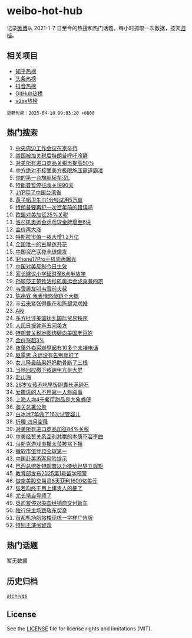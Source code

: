 # weibo-hot-hub

记录[微博](https://www.weibo.com)从 2021-1-7 日至今的热搜和热门话题。每小时抓取一次数据，按天[归档](archives)。

## 相关项目

- [知乎热榜](https://github.com/lonnyzhang423/zhihu-hot-hub)
- [头条热榜](https://github.com/lonnyzhang423/toutiao-hot-hub)
- [抖音热榜](https://github.com/lonnyzhang423/douyin-hot-hub)
- [GitHub热榜](https://github.com/lonnyzhang423/github-hot-hub)
- [v2ex热榜](https://github.com/lonnyzhang423/v2ex-hot-hub)


`更新时间：2025-04-10 09:03:20 +0800`

## 热门搜索

1. [中央周边工作会议在京举行](https://m.weibo.cn/search?containerid=100103type%3D1%26t%3D10%26q%3D%23%E4%B8%AD%E5%A4%AE%E5%91%A8%E8%BE%B9%E5%B7%A5%E4%BD%9C%E4%BC%9A%E8%AE%AE%E5%9C%A8%E4%BA%AC%E4%B8%BE%E8%A1%8C%23&stream_entry_id=51&isnewpage=1&extparam=seat%3D1%26c_type%3D51%26q%3D%2523%25E4%25B8%25AD%25E5%25A4%25AE%25E5%2591%25A8%25E8%25BE%25B9%25E5%25B7%25A5%25E4%25BD%259C%25E4%25BC%259A%25E8%25AE%25AE%25E5%259C%25A8%25E4%25BA%25AC%25E4%25B8%25BE%25E8%25A1%258C%2523%26dgr%3D0%26stream_entry_id%3D51%26cate%3D10103%26filter_type%3Drealtimehot%26pos%3D0%26display_time%3D1744246998%26pre_seqid%3D1744246998496054512936)
1. [美国被加关税后特朗普呼吁冷静](https://m.weibo.cn/search?containerid=100103type%3D1%26t%3D10%26q%3D%23%E7%BE%8E%E5%9B%BD%E8%A2%AB%E5%8A%A0%E5%85%B3%E7%A8%8E%E5%90%8E%E7%89%B9%E6%9C%97%E6%99%AE%E5%91%BC%E5%90%81%E5%86%B7%E9%9D%99%23&stream_entry_id=31&isnewpage=1&extparam=seat%3D1%26band_rank%3D1%26lcate%3D5001%26filter_type%3Drealtimehot%26flag%3D4%26c_type%3D31%26stream_entry_id%3D31%26dgr%3D0%26realpos%3D1%26cate%3D5001%26q%3D%2523%25E7%25BE%258E%25E5%259B%25BD%25E8%25A2%25AB%25E5%258A%25A0%25E5%2585%25B3%25E7%25A8%258E%25E5%2590%258E%25E7%2589%25B9%25E6%259C%2597%25E6%2599%25AE%25E5%2591%25BC%25E5%2590%2581%25E5%2586%25B7%25E9%259D%2599%2523%26pos%3D0%26display_time%3D1744246998%26pre_seqid%3D1744246998496054512936)
1. [对美所有进口商品关税再提高50%](https://m.weibo.cn/search?containerid=100103type%3D1%26t%3D10%26q%3D%23%E5%AF%B9%E7%BE%8E%E6%89%80%E6%9C%89%E8%BF%9B%E5%8F%A3%E5%95%86%E5%93%81%E5%85%B3%E7%A8%8E%E5%86%8D%E6%8F%90%E9%AB%9850%25%23&stream_entry_id=31&isnewpage=1&extparam=seat%3D1%26band_rank%3D2%26lcate%3D5001%26filter_type%3Drealtimehot%26flag%3D16%26c_type%3D31%26stream_entry_id%3D31%26dgr%3D0%26realpos%3D2%26cate%3D5001%26q%3D%2523%25E5%25AF%25B9%25E7%25BE%258E%25E6%2589%2580%25E6%259C%2589%25E8%25BF%259B%25E5%258F%25A3%25E5%2595%2586%25E5%2593%2581%25E5%2585%25B3%25E7%25A8%258E%25E5%2586%258D%25E6%258F%2590%25E9%25AB%259850%2525%2523%26pos%3D1%26display_time%3D1744246998%26pre_seqid%3D1744246998496054512936)
1. [中方绝对不接受美方极限施压霸道霸凌](https://m.weibo.cn/search?containerid=100103type%3D1%26t%3D10%26q%3D%23%E4%B8%AD%E6%96%B9%E7%BB%9D%E5%AF%B9%E4%B8%8D%E6%8E%A5%E5%8F%97%E7%BE%8E%E6%96%B9%E6%9E%81%E9%99%90%E6%96%BD%E5%8E%8B%E9%9C%B8%E9%81%93%E9%9C%B8%E5%87%8C%23&stream_entry_id=31&isnewpage=1&extparam=seat%3D1%26band_rank%3D3%26lcate%3D5001%26filter_type%3Drealtimehot%26flag%3D0%26c_type%3D31%26stream_entry_id%3D31%26dgr%3D0%26realpos%3D3%26cate%3D5001%26q%3D%2523%25E4%25B8%25AD%25E6%2596%25B9%25E7%25BB%259D%25E5%25AF%25B9%25E4%25B8%258D%25E6%258E%25A5%25E5%258F%2597%25E7%25BE%258E%25E6%2596%25B9%25E6%259E%2581%25E9%2599%2590%25E6%2596%25BD%25E5%258E%258B%25E9%259C%25B8%25E9%2581%2593%25E9%259C%25B8%25E5%2587%258C%2523%26pos%3D2%26display_time%3D1744246998%26pre_seqid%3D1744246998496054512936)
1. [你的第一台旗舰轿车汉L](https://m.weibo.cn/search?containerid=100103type%3D1%26t%3D10%26q%3D%23%E4%BD%A0%E7%9A%84%E7%AC%AC%E4%B8%80%E5%8F%B0%E6%97%97%E8%88%B0%E8%BD%BF%E8%BD%A6%E6%B1%89L%23&stream_entry_id=31&isnewpage=1&extparam=seat%3D1%26band_rank%3D4%26cate%3D5001%26filter_type%3Drealtimehot%26is_ad_pos%3D1%26c_type%3D31%26stream_entry_id%3D31%26lcate%3D5001%26dgr%3D0%26adid%3D282135%26q%3D%2523%25E4%25BD%25A0%25E7%259A%2584%25E7%25AC%25AC%25E4%25B8%2580%25E5%258F%25B0%25E6%2597%2597%25E8%2588%25B0%25E8%25BD%25BF%25E8%25BD%25A6%25E6%25B1%2589L%2523%26topic_ad%3D1%26pos%3D3%26display_time%3D1744246998%26pre_seqid%3D1744246998496054512936)
1. [特朗普暂停征收关税90天](https://m.weibo.cn/search?containerid=100103type%3D1%26t%3D10%26q%3D%23%E7%89%B9%E6%9C%97%E6%99%AE%E6%9A%82%E5%81%9C%E5%BE%81%E6%94%B6%E5%85%B3%E7%A8%8E90%E5%A4%A9%23&stream_entry_id=31&isnewpage=1&extparam=seat%3D1%26band_rank%3D4%26lcate%3D5001%26filter_type%3Drealtimehot%26flag%3D4%26c_type%3D31%26stream_entry_id%3D31%26dgr%3D0%26realpos%3D4%26cate%3D5001%26q%3D%2523%25E7%2589%25B9%25E6%259C%2597%25E6%2599%25AE%25E6%259A%2582%25E5%2581%259C%25E5%25BE%2581%25E6%2594%25B6%25E5%2585%25B3%25E7%25A8%258E90%25E5%25A4%25A9%2523%26pos%3D4%26display_time%3D1744246998%26pre_seqid%3D1744246998496054512936)
1. [JYP写了中国台湾省](https://m.weibo.cn/search?containerid=100103type%3D1%26t%3D10%26q%3D%23JYP%E5%86%99%E4%BA%86%E4%B8%AD%E5%9B%BD%E5%8F%B0%E6%B9%BE%E7%9C%81%23&stream_entry_id=31&isnewpage=1&extparam=seat%3D1%26band_rank%3D5%26lcate%3D5001%26filter_type%3Drealtimehot%26flag%3D1%26c_type%3D31%26stream_entry_id%3D31%26dgr%3D0%26realpos%3D5%26cate%3D5001%26q%3D%2523JYP%25E5%2586%2599%25E4%25BA%2586%25E4%25B8%25AD%25E5%259B%25BD%25E5%258F%25B0%25E6%25B9%25BE%25E7%259C%2581%2523%26pos%3D5%26display_time%3D1744246998%26pre_seqid%3D1744246998496054512936)
1. [黄子韬卫生巾1分钱试用5万单](https://m.weibo.cn/search?containerid=100103type%3D1%26t%3D10%26q%3D%23%E9%BB%84%E5%AD%90%E9%9F%AC%E5%8D%AB%E7%94%9F%E5%B7%BE1%E5%88%86%E9%92%B1%E8%AF%95%E7%94%A85%E4%B8%87%E5%8D%95%23&stream_entry_id=31&isnewpage=1&extparam=seat%3D1%26band_rank%3D6%26lcate%3D5001%26filter_type%3Drealtimehot%26flag%3D1%26c_type%3D31%26stream_entry_id%3D31%26dgr%3D0%26realpos%3D6%26cate%3D5001%26q%3D%2523%25E9%25BB%2584%25E5%25AD%2590%25E9%259F%25AC%25E5%258D%25AB%25E7%2594%259F%25E5%25B7%25BE1%25E5%2588%2586%25E9%2592%25B1%25E8%25AF%2595%25E7%2594%25A85%25E4%25B8%2587%25E5%258D%2595%2523%26pos%3D6%26display_time%3D1744246998%26pre_seqid%3D1744246998496054512936)
1. [特朗普要再犯一次百年前的错误吗](https://m.weibo.cn/search?containerid=100103type%3D1%26t%3D10%26q%3D%23%E7%89%B9%E6%9C%97%E6%99%AE%E8%A6%81%E5%86%8D%E7%8A%AF%E4%B8%80%E6%AC%A1%E7%99%BE%E5%B9%B4%E5%89%8D%E7%9A%84%E9%94%99%E8%AF%AF%E5%90%97%23&stream_entry_id=31&isnewpage=1&extparam=seat%3D1%26band_rank%3D7%26lcate%3D5001%26filter_type%3Drealtimehot%26flag%3D2%26c_type%3D31%26stream_entry_id%3D31%26dgr%3D0%26realpos%3D7%26cate%3D5001%26q%3D%2523%25E7%2589%25B9%25E6%259C%2597%25E6%2599%25AE%25E8%25A6%2581%25E5%2586%258D%25E7%258A%25AF%25E4%25B8%2580%25E6%25AC%25A1%25E7%2599%25BE%25E5%25B9%25B4%25E5%2589%258D%25E7%259A%2584%25E9%2594%2599%25E8%25AF%25AF%25E5%2590%2597%2523%26pos%3D7%26display_time%3D1744246998%26pre_seqid%3D1744246998496054512936)
1. [欧盟对美加征25%关税](https://m.weibo.cn/search?containerid=100103type%3D1%26t%3D10%26q%3D%23%E6%AC%A7%E7%9B%9F%E5%AF%B9%E7%BE%8E%E5%8A%A0%E5%BE%8125%25%E5%85%B3%E7%A8%8E%23&stream_entry_id=31&isnewpage=1&extparam=seat%3D1%26band_rank%3D8%26lcate%3D5001%26filter_type%3Drealtimehot%26flag%3D0%26c_type%3D31%26stream_entry_id%3D31%26dgr%3D0%26realpos%3D8%26cate%3D5001%26q%3D%2523%25E6%25AC%25A7%25E7%259B%259F%25E5%25AF%25B9%25E7%25BE%258E%25E5%258A%25A0%25E5%25BE%258125%2525%25E5%2585%25B3%25E7%25A8%258E%2523%26pos%3D8%26display_time%3D1744246998%26pre_seqid%3D1744246998496054512936)
1. [洛杉矶奥运会乒乓球金牌增至6块](https://m.weibo.cn/search?containerid=100103type%3D1%26t%3D10%26q%3D%23%E6%B4%9B%E6%9D%89%E7%9F%B6%E5%A5%A5%E8%BF%90%E4%BC%9A%E4%B9%92%E4%B9%93%E7%90%83%E9%87%91%E7%89%8C%E5%A2%9E%E8%87%B36%E5%9D%97%23&stream_entry_id=31&isnewpage=1&extparam=seat%3D1%26band_rank%3D9%26lcate%3D5001%26filter_type%3Drealtimehot%26flag%3D0%26c_type%3D31%26stream_entry_id%3D31%26dgr%3D0%26realpos%3D9%26cate%3D5001%26q%3D%2523%25E6%25B4%259B%25E6%259D%2589%25E7%259F%25B6%25E5%25A5%25A5%25E8%25BF%2590%25E4%25BC%259A%25E4%25B9%2592%25E4%25B9%2593%25E7%2590%2583%25E9%2587%2591%25E7%2589%258C%25E5%25A2%259E%25E8%2587%25B36%25E5%259D%2597%2523%26pos%3D9%26display_time%3D1744246998%26pre_seqid%3D1744246998496054512936)
1. [金价再大涨](https://m.weibo.cn/search?containerid=100103type%3D1%26t%3D10%26q%3D%23%E9%87%91%E4%BB%B7%E5%86%8D%E5%A4%A7%E6%B6%A8%23&stream_entry_id=31&isnewpage=1&extparam=seat%3D1%26band_rank%3D10%26lcate%3D5001%26filter_type%3Drealtimehot%26flag%3D2%26c_type%3D31%26stream_entry_id%3D31%26dgr%3D0%26realpos%3D10%26cate%3D5001%26q%3D%2523%25E9%2587%2591%25E4%25BB%25B7%25E5%2586%258D%25E5%25A4%25A7%25E6%25B6%25A8%2523%26pos%3D10%26display_time%3D1744246998%26pre_seqid%3D1744246998496054512936)
1. [特斯拉市值一夜大增1.2万亿](https://m.weibo.cn/search?containerid=100103type%3D1%26t%3D10%26q%3D%23%E7%89%B9%E6%96%AF%E6%8B%89%E5%B8%82%E5%80%BC%E4%B8%80%E5%A4%9C%E5%A4%A7%E5%A2%9E1.2%E4%B8%87%E4%BA%BF%23&stream_entry_id=31&isnewpage=1&extparam=seat%3D1%26band_rank%3D11%26lcate%3D5001%26filter_type%3Drealtimehot%26flag%3D1%26c_type%3D31%26stream_entry_id%3D31%26dgr%3D0%26realpos%3D11%26cate%3D5001%26q%3D%2523%25E7%2589%25B9%25E6%2596%25AF%25E6%258B%2589%25E5%25B8%2582%25E5%2580%25BC%25E4%25B8%2580%25E5%25A4%259C%25E5%25A4%25A7%25E5%25A2%259E1.2%25E4%25B8%2587%25E4%25BA%25BF%2523%26pos%3D11%26display_time%3D1744246998%26pre_seqid%3D1744246998496054512936)
1. [全国唯一的古旱莲开花](https://m.weibo.cn/search?containerid=100103type%3D1%26t%3D10%26q%3D%23%E5%85%A8%E5%9B%BD%E5%94%AF%E4%B8%80%E7%9A%84%E5%8F%A4%E6%97%B1%E8%8E%B2%E5%BC%80%E8%8A%B1%23&stream_entry_id=31&isnewpage=1&extparam=seat%3D1%26band_rank%3D12%26lcate%3D5001%26filter_type%3Drealtimehot%26flag%3D1%26c_type%3D31%26stream_entry_id%3D31%26dgr%3D0%26realpos%3D12%26cate%3D5001%26q%3D%2523%25E5%2585%25A8%25E5%259B%25BD%25E5%2594%25AF%25E4%25B8%2580%25E7%259A%2584%25E5%258F%25A4%25E6%2597%25B1%25E8%258E%25B2%25E5%25BC%2580%25E8%258A%25B1%2523%26pos%3D12%26display_time%3D1744246998%26pre_seqid%3D1744246998496054512936)
1. [中国资产深夜全线爆发](https://m.weibo.cn/search?containerid=100103type%3D1%26t%3D10%26q%3D%23%E4%B8%AD%E5%9B%BD%E8%B5%84%E4%BA%A7%E6%B7%B1%E5%A4%9C%E5%85%A8%E7%BA%BF%E7%88%86%E5%8F%91%23&stream_entry_id=31&isnewpage=1&extparam=seat%3D1%26band_rank%3D13%26lcate%3D5001%26filter_type%3Drealtimehot%26flag%3D0%26c_type%3D31%26stream_entry_id%3D31%26dgr%3D0%26realpos%3D13%26cate%3D5001%26q%3D%2523%25E4%25B8%25AD%25E5%259B%25BD%25E8%25B5%2584%25E4%25BA%25A7%25E6%25B7%25B1%25E5%25A4%259C%25E5%2585%25A8%25E7%25BA%25BF%25E7%2588%2586%25E5%258F%2591%2523%26pos%3D13%26display_time%3D1744246998%26pre_seqid%3D1744246998496054512936)
1. [iPhone17Pro手机壳再曝光](https://m.weibo.cn/search?containerid=100103type%3D1%26t%3D10%26q%3D%23iPhone17Pro%E6%89%8B%E6%9C%BA%E5%A3%B3%E5%86%8D%E6%9B%9D%E5%85%89%23&stream_entry_id=31&isnewpage=1&extparam=seat%3D1%26band_rank%3D14%26lcate%3D5001%26filter_type%3Drealtimehot%26flag%3D1%26c_type%3D31%26stream_entry_id%3D31%26dgr%3D0%26realpos%3D14%26cate%3D5001%26q%3D%2523iPhone17Pro%25E6%2589%258B%25E6%259C%25BA%25E5%25A3%25B3%25E5%2586%258D%25E6%259B%259D%25E5%2585%2589%2523%26pos%3D14%26display_time%3D1744246998%26pre_seqid%3D1744246998496054512936)
1. [中国对美反制今日生效](https://m.weibo.cn/search?containerid=100103type%3D1%26t%3D10%26q%3D%23%E4%B8%AD%E5%9B%BD%E5%AF%B9%E7%BE%8E%E5%8F%8D%E5%88%B6%E4%BB%8A%E6%97%A5%E7%94%9F%E6%95%88%23&stream_entry_id=31&isnewpage=1&extparam=seat%3D1%26band_rank%3D15%26lcate%3D5001%26filter_type%3Drealtimehot%26flag%3D0%26c_type%3D31%26stream_entry_id%3D31%26dgr%3D0%26realpos%3D15%26cate%3D5001%26q%3D%2523%25E4%25B8%25AD%25E5%259B%25BD%25E5%25AF%25B9%25E7%25BE%258E%25E5%258F%258D%25E5%2588%25B6%25E4%25BB%258A%25E6%2597%25A5%25E7%2594%259F%25E6%2595%2588%2523%26pos%3D15%26display_time%3D1744246998%26pre_seqid%3D1744246998496054512936)
1. [家长建议小学延时至6点半放学](https://m.weibo.cn/search?containerid=100103type%3D1%26t%3D10%26q%3D%23%E5%AE%B6%E9%95%BF%E5%BB%BA%E8%AE%AE%E5%B0%8F%E5%AD%A6%E5%BB%B6%E6%97%B6%E8%87%B36%E7%82%B9%E5%8D%8A%E6%94%BE%E5%AD%A6%23&stream_entry_id=31&isnewpage=1&extparam=seat%3D1%26band_rank%3D16%26lcate%3D5001%26filter_type%3Drealtimehot%26flag%3D0%26c_type%3D31%26stream_entry_id%3D31%26dgr%3D0%26realpos%3D16%26cate%3D5001%26q%3D%2523%25E5%25AE%25B6%25E9%2595%25BF%25E5%25BB%25BA%25E8%25AE%25AE%25E5%25B0%258F%25E5%25AD%25A6%25E5%25BB%25B6%25E6%2597%25B6%25E8%2587%25B36%25E7%2582%25B9%25E5%258D%258A%25E6%2594%25BE%25E5%25AD%25A6%2523%26pos%3D16%26display_time%3D1744246998%26pre_seqid%3D1744246998496054512936)
1. [孙颖莎王楚钦洛杉矶奥运会或身兼四项](https://m.weibo.cn/search?containerid=100103type%3D1%26t%3D10%26q%3D%23%E5%AD%99%E9%A2%96%E8%8E%8E%E7%8E%8B%E6%A5%9A%E9%92%A6%E6%B4%9B%E6%9D%89%E7%9F%B6%E5%A5%A5%E8%BF%90%E4%BC%9A%E6%88%96%E8%BA%AB%E5%85%BC%E5%9B%9B%E9%A1%B9%23&stream_entry_id=31&isnewpage=1&extparam=seat%3D1%26band_rank%3D17%26lcate%3D5001%26filter_type%3Drealtimehot%26flag%3D1%26c_type%3D31%26stream_entry_id%3D31%26dgr%3D0%26realpos%3D17%26cate%3D5001%26q%3D%2523%25E5%25AD%2599%25E9%25A2%2596%25E8%258E%258E%25E7%258E%258B%25E6%25A5%259A%25E9%2592%25A6%25E6%25B4%259B%25E6%259D%2589%25E7%259F%25B6%25E5%25A5%25A5%25E8%25BF%2590%25E4%25BC%259A%25E6%2588%2596%25E8%25BA%25AB%25E5%2585%25BC%25E5%259B%259B%25E9%25A1%25B9%2523%26pos%3D17%26display_time%3D1744246998%26pre_seqid%3D1744246998496054512936)
1. [韦雪男友叫韦雪前夫叔](https://m.weibo.cn/search?containerid=100103type%3D1%26t%3D10%26q%3D%23%E9%9F%A6%E9%9B%AA%E7%94%B7%E5%8F%8B%E5%8F%AB%E9%9F%A6%E9%9B%AA%E5%89%8D%E5%A4%AB%E5%8F%94%23&stream_entry_id=31&isnewpage=1&extparam=seat%3D1%26band_rank%3D18%26lcate%3D5001%26filter_type%3Drealtimehot%26flag%3D1%26c_type%3D31%26stream_entry_id%3D31%26dgr%3D0%26realpos%3D18%26cate%3D5001%26q%3D%2523%25E9%259F%25A6%25E9%259B%25AA%25E7%2594%25B7%25E5%258F%258B%25E5%258F%25AB%25E9%259F%25A6%25E9%259B%25AA%25E5%2589%258D%25E5%25A4%25AB%25E5%258F%2594%2523%26pos%3D18%26display_time%3D1744246998%26pre_seqid%3D1744246998496054512936)
1. [陈德容 我表情悠哉跳个大概](https://m.weibo.cn/search?containerid=100103type%3D1%26t%3D10%26q%3D%E9%99%88%E5%BE%B7%E5%AE%B9+%E6%88%91%E8%A1%A8%E6%83%85%E6%82%A0%E5%93%89%E8%B7%B3%E4%B8%AA%E5%A4%A7%E6%A6%82&stream_entry_id=31&isnewpage=1&extparam=seat%3D1%26band_rank%3D19%26lcate%3D5001%26filter_type%3Drealtimehot%26flag%3D0%26c_type%3D31%26stream_entry_id%3D31%26dgr%3D0%26realpos%3D19%26cate%3D5001%26q%3D%25E9%2599%2588%25E5%25BE%25B7%25E5%25AE%25B9%2520%25E6%2588%2591%25E8%25A1%25A8%25E6%2583%2585%25E6%2582%25A0%25E5%2593%2589%25E8%25B7%25B3%25E4%25B8%25AA%25E5%25A4%25A7%25E6%25A6%2582%26pos%3D19%26display_time%3D1744246998%26pre_seqid%3D1744246998496054512936)
1. [辛云来紧张得像在和陈都灵求婚](https://m.weibo.cn/search?containerid=100103type%3D1%26t%3D10%26q%3D%23%E8%BE%9B%E4%BA%91%E6%9D%A5%E7%B4%A7%E5%BC%A0%E5%BE%97%E5%83%8F%E5%9C%A8%E5%92%8C%E9%99%88%E9%83%BD%E7%81%B5%E6%B1%82%E5%A9%9A%23&stream_entry_id=31&isnewpage=1&extparam=seat%3D1%26band_rank%3D20%26lcate%3D5001%26filter_type%3Drealtimehot%26flag%3D1%26c_type%3D31%26stream_entry_id%3D31%26dgr%3D0%26realpos%3D20%26cate%3D5001%26q%3D%2523%25E8%25BE%259B%25E4%25BA%2591%25E6%259D%25A5%25E7%25B4%25A7%25E5%25BC%25A0%25E5%25BE%2597%25E5%2583%258F%25E5%259C%25A8%25E5%2592%258C%25E9%2599%2588%25E9%2583%25BD%25E7%2581%25B5%25E6%25B1%2582%25E5%25A9%259A%2523%26pos%3D20%26display_time%3D1744246998%26pre_seqid%3D1744246998496054512936)
1. [A股](https://m.weibo.cn/search?containerid=100103type%3D1%26t%3D10%26q%3DA%E8%82%A1&stream_entry_id=31&isnewpage=1&extparam=seat%3D1%26band_rank%3D21%26lcate%3D5001%26filter_type%3Drealtimehot%26flag%3D1%26c_type%3D31%26stream_entry_id%3D31%26dgr%3D0%26realpos%3D21%26cate%3D5001%26q%3DA%25E8%2582%25A1%26pos%3D21%26display_time%3D1744246998%26pre_seqid%3D1744246998496054512936)
1. [多方批评美国扰乱国际贸易秩序](https://m.weibo.cn/search?containerid=100103type%3D1%26t%3D10%26q%3D%23%E5%A4%9A%E6%96%B9%E6%89%B9%E8%AF%84%E7%BE%8E%E5%9B%BD%E6%89%B0%E4%B9%B1%E5%9B%BD%E9%99%85%E8%B4%B8%E6%98%93%E7%A7%A9%E5%BA%8F%23&stream_entry_id=31&isnewpage=1&extparam=seat%3D1%26band_rank%3D22%26lcate%3D5001%26filter_type%3Drealtimehot%26flag%3D1%26c_type%3D31%26stream_entry_id%3D31%26dgr%3D0%26realpos%3D22%26cate%3D5001%26q%3D%2523%25E5%25A4%259A%25E6%2596%25B9%25E6%2589%25B9%25E8%25AF%2584%25E7%25BE%258E%25E5%259B%25BD%25E6%2589%25B0%25E4%25B9%25B1%25E5%259B%25BD%25E9%2599%2585%25E8%25B4%25B8%25E6%2598%2593%25E7%25A7%25A9%25E5%25BA%258F%2523%26pos%3D22%26display_time%3D1744246998%26pre_seqid%3D1744246998496054512936)
1. [人民日报钟声五问美方](https://m.weibo.cn/search?containerid=100103type%3D1%26t%3D10%26q%3D%23%E4%BA%BA%E6%B0%91%E6%97%A5%E6%8A%A5%E9%92%9F%E5%A3%B0%E4%BA%94%E9%97%AE%E7%BE%8E%E6%96%B9%23&stream_entry_id=31&isnewpage=1&extparam=seat%3D1%26band_rank%3D23%26lcate%3D5001%26filter_type%3Drealtimehot%26flag%3D1%26c_type%3D31%26stream_entry_id%3D31%26dgr%3D0%26realpos%3D23%26cate%3D5001%26q%3D%2523%25E4%25BA%25BA%25E6%25B0%2591%25E6%2597%25A5%25E6%258A%25A5%25E9%2592%259F%25E5%25A3%25B0%25E4%25BA%2594%25E9%2597%25AE%25E7%25BE%258E%25E6%2596%25B9%2523%26pos%3D23%26display_time%3D1744246998%26pre_seqid%3D1744246998496054512936)
1. [特朗普关税地图炮砸向美国老百姓](https://m.weibo.cn/search?containerid=100103type%3D1%26t%3D10%26q%3D%23%E7%89%B9%E6%9C%97%E6%99%AE%E5%85%B3%E7%A8%8E%E5%9C%B0%E5%9B%BE%E7%82%AE%E7%A0%B8%E5%90%91%E7%BE%8E%E5%9B%BD%E8%80%81%E7%99%BE%E5%A7%93%23&stream_entry_id=31&isnewpage=1&extparam=seat%3D1%26band_rank%3D24%26lcate%3D5001%26filter_type%3Drealtimehot%26flag%3D0%26c_type%3D31%26stream_entry_id%3D31%26dgr%3D0%26realpos%3D24%26cate%3D5001%26q%3D%2523%25E7%2589%25B9%25E6%259C%2597%25E6%2599%25AE%25E5%2585%25B3%25E7%25A8%258E%25E5%259C%25B0%25E5%259B%25BE%25E7%2582%25AE%25E7%25A0%25B8%25E5%2590%2591%25E7%25BE%258E%25E5%259B%25BD%25E8%2580%2581%25E7%2599%25BE%25E5%25A7%2593%2523%26pos%3D24%26display_time%3D1744246998%26pre_seqid%3D1744246998496054512936)
1. [金价涨超3%](https://m.weibo.cn/search?containerid=100103type%3D1%26t%3D10%26q%3D%23%E9%87%91%E4%BB%B7%E6%B6%A8%E8%B6%853%25%23&stream_entry_id=31&isnewpage=1&extparam=seat%3D1%26band_rank%3D25%26lcate%3D5001%26filter_type%3Drealtimehot%26flag%3D1%26c_type%3D31%26stream_entry_id%3D31%26dgr%3D0%26realpos%3D25%26cate%3D5001%26q%3D%2523%25E9%2587%2591%25E4%25BB%25B7%25E6%25B6%25A8%25E8%25B6%25853%2525%2523%26pos%3D25%26display_time%3D1744246998%26pre_seqid%3D1744246998496054512936)
1. [夜里外卖买炭早起有10多个未接电话](https://m.weibo.cn/search?containerid=100103type%3D1%26t%3D10%26q%3D%23%E5%A4%9C%E9%87%8C%E5%A4%96%E5%8D%96%E4%B9%B0%E7%82%AD%E6%97%A9%E8%B5%B7%E6%9C%8910%E5%A4%9A%E4%B8%AA%E6%9C%AA%E6%8E%A5%E7%94%B5%E8%AF%9D%23&stream_entry_id=31&isnewpage=1&extparam=seat%3D1%26band_rank%3D26%26lcate%3D5001%26filter_type%3Drealtimehot%26flag%3D0%26c_type%3D31%26stream_entry_id%3D31%26dgr%3D0%26realpos%3D26%26cate%3D5001%26q%3D%2523%25E5%25A4%259C%25E9%2587%258C%25E5%25A4%2596%25E5%258D%2596%25E4%25B9%25B0%25E7%2582%25AD%25E6%2597%25A9%25E8%25B5%25B7%25E6%259C%258910%25E5%25A4%259A%25E4%25B8%25AA%25E6%259C%25AA%25E6%258E%25A5%25E7%2594%25B5%25E8%25AF%259D%2523%26pos%3D26%26display_time%3D1744246998%26pre_seqid%3D1744246998496054512936)
1. [赵露思 永远没有告别就好了](https://m.weibo.cn/search?containerid=100103type%3D1%26t%3D10%26q%3D%E8%B5%B5%E9%9C%B2%E6%80%9D+%E6%B0%B8%E8%BF%9C%E6%B2%A1%E6%9C%89%E5%91%8A%E5%88%AB%E5%B0%B1%E5%A5%BD%E4%BA%86&stream_entry_id=31&isnewpage=1&extparam=seat%3D1%26band_rank%3D27%26lcate%3D5001%26filter_type%3Drealtimehot%26flag%3D1%26c_type%3D31%26stream_entry_id%3D31%26dgr%3D0%26realpos%3D27%26cate%3D5001%26q%3D%25E8%25B5%25B5%25E9%259C%25B2%25E6%2580%259D%2520%25E6%25B0%25B8%25E8%25BF%259C%25E6%25B2%25A1%25E6%259C%2589%25E5%2591%258A%25E5%2588%25AB%25E5%25B0%25B1%25E5%25A5%25BD%25E4%25BA%2586%26pos%3D27%26display_time%3D1744246998%26pre_seqid%3D1744246998496054512936)
1. [女儿隆鼻结果妈妈肋骨断了三根](https://m.weibo.cn/search?containerid=100103type%3D1%26t%3D10%26q%3D%23%E5%A5%B3%E5%84%BF%E9%9A%86%E9%BC%BB%E7%BB%93%E6%9E%9C%E5%A6%88%E5%A6%88%E8%82%8B%E9%AA%A8%E6%96%AD%E4%BA%86%E4%B8%89%E6%A0%B9%23&stream_entry_id=31&isnewpage=1&extparam=seat%3D1%26band_rank%3D28%26lcate%3D5001%26filter_type%3Drealtimehot%26flag%3D0%26c_type%3D31%26stream_entry_id%3D31%26dgr%3D0%26realpos%3D28%26cate%3D5001%26q%3D%2523%25E5%25A5%25B3%25E5%2584%25BF%25E9%259A%2586%25E9%25BC%25BB%25E7%25BB%2593%25E6%259E%259C%25E5%25A6%2588%25E5%25A6%2588%25E8%2582%258B%25E9%25AA%25A8%25E6%2596%25AD%25E4%25BA%2586%25E4%25B8%2589%25E6%25A0%25B9%2523%26pos%3D28%26display_time%3D1744246998%26pre_seqid%3D1744246998496054512936)
1. [当地回应撤下致谢甲亢哥大屏](https://m.weibo.cn/search?containerid=100103type%3D1%26t%3D10%26q%3D%23%E5%BD%93%E5%9C%B0%E5%9B%9E%E5%BA%94%E6%92%A4%E4%B8%8B%E8%87%B4%E8%B0%A2%E7%94%B2%E4%BA%A2%E5%93%A5%E5%A4%A7%E5%B1%8F%23&stream_entry_id=31&isnewpage=1&extparam=seat%3D1%26band_rank%3D29%26lcate%3D5001%26filter_type%3Drealtimehot%26flag%3D1%26c_type%3D31%26stream_entry_id%3D31%26dgr%3D0%26realpos%3D29%26cate%3D5001%26q%3D%2523%25E5%25BD%2593%25E5%259C%25B0%25E5%259B%259E%25E5%25BA%2594%25E6%2592%25A4%25E4%25B8%258B%25E8%2587%25B4%25E8%25B0%25A2%25E7%2594%25B2%25E4%25BA%25A2%25E5%2593%25A5%25E5%25A4%25A7%25E5%25B1%258F%2523%26pos%3D29%26display_time%3D1744246998%26pre_seqid%3D1744246998496054512936)
1. [赴山海](https://m.weibo.cn/search?containerid=100103type%3D1%26t%3D10%26q%3D%E8%B5%B4%E5%B1%B1%E6%B5%B7&stream_entry_id=31&isnewpage=1&extparam=seat%3D1%26band_rank%3D30%26lcate%3D5001%26filter_type%3Drealtimehot%26flag%3D1%26c_type%3D31%26stream_entry_id%3D31%26dgr%3D0%26realpos%3D30%26cate%3D5001%26q%3D%25E8%25B5%25B4%25E5%25B1%25B1%25E6%25B5%25B7%26pos%3D30%26display_time%3D1744246998%26pre_seqid%3D1744246998496054512936)
1. [26岁女孩不吃早饭胆囊长满碎石](https://m.weibo.cn/search?containerid=100103type%3D1%26t%3D10%26q%3D%2326%E5%B2%81%E5%A5%B3%E5%AD%A9%E4%B8%8D%E5%90%83%E6%97%A9%E9%A5%AD%E8%83%86%E5%9B%8A%E9%95%BF%E6%BB%A1%E7%A2%8E%E7%9F%B3%23&stream_entry_id=31&isnewpage=1&extparam=seat%3D1%26band_rank%3D31%26lcate%3D5001%26filter_type%3Drealtimehot%26flag%3D1%26c_type%3D31%26stream_entry_id%3D31%26dgr%3D0%26realpos%3D31%26cate%3D5001%26q%3D%252326%25E5%25B2%2581%25E5%25A5%25B3%25E5%25AD%25A9%25E4%25B8%258D%25E5%2590%2583%25E6%2597%25A9%25E9%25A5%25AD%25E8%2583%2586%25E5%259B%258A%25E9%2595%25BF%25E6%25BB%25A1%25E7%25A2%258E%25E7%259F%25B3%2523%26pos%3D31%26display_time%3D1744246998%26pre_seqid%3D1744246998496054512936)
1. [爱撒谎的人不用第一人称叙事](https://m.weibo.cn/search?containerid=100103type%3D1%26t%3D10%26q%3D%23%E7%88%B1%E6%92%92%E8%B0%8E%E7%9A%84%E4%BA%BA%E4%B8%8D%E7%94%A8%E7%AC%AC%E4%B8%80%E4%BA%BA%E7%A7%B0%E5%8F%99%E4%BA%8B%23&stream_entry_id=31&isnewpage=1&extparam=seat%3D1%26band_rank%3D32%26lcate%3D5001%26filter_type%3Drealtimehot%26flag%3D1%26c_type%3D31%26stream_entry_id%3D31%26dgr%3D0%26realpos%3D32%26cate%3D5001%26q%3D%2523%25E7%2588%25B1%25E6%2592%2592%25E8%25B0%258E%25E7%259A%2584%25E4%25BA%25BA%25E4%25B8%258D%25E7%2594%25A8%25E7%25AC%25AC%25E4%25B8%2580%25E4%25BA%25BA%25E7%25A7%25B0%25E5%258F%2599%25E4%25BA%258B%2523%26pos%3D32%26display_time%3D1744246998%26pre_seqid%3D1744246998496054512936)
1. [上海人均4千餐厅甜品是大象粪便](https://m.weibo.cn/search?containerid=100103type%3D1%26t%3D10%26q%3D%23%E4%B8%8A%E6%B5%B7%E4%BA%BA%E5%9D%874%E5%8D%83%E9%A4%90%E5%8E%85%E7%94%9C%E5%93%81%E6%98%AF%E5%A4%A7%E8%B1%A1%E7%B2%AA%E4%BE%BF%23&stream_entry_id=31&isnewpage=1&extparam=seat%3D1%26band_rank%3D33%26lcate%3D5001%26filter_type%3Drealtimehot%26flag%3D0%26c_type%3D31%26stream_entry_id%3D31%26dgr%3D0%26realpos%3D33%26cate%3D5001%26q%3D%2523%25E4%25B8%258A%25E6%25B5%25B7%25E4%25BA%25BA%25E5%259D%25874%25E5%258D%2583%25E9%25A4%2590%25E5%258E%2585%25E7%2594%259C%25E5%2593%2581%25E6%2598%25AF%25E5%25A4%25A7%25E8%25B1%25A1%25E7%25B2%25AA%25E4%25BE%25BF%2523%26pos%3D33%26display_time%3D1744246998%26pre_seqid%3D1744246998496054512936)
1. [海关总署公告](https://m.weibo.cn/search?containerid=100103type%3D1%26t%3D10%26q%3D%23%E6%B5%B7%E5%85%B3%E6%80%BB%E7%BD%B2%E5%85%AC%E5%91%8A%23&stream_entry_id=31&isnewpage=1&extparam=seat%3D1%26band_rank%3D34%26lcate%3D5001%26filter_type%3Drealtimehot%26flag%3D0%26c_type%3D31%26stream_entry_id%3D31%26dgr%3D0%26realpos%3D34%26cate%3D5001%26q%3D%2523%25E6%25B5%25B7%25E5%2585%25B3%25E6%2580%25BB%25E7%25BD%25B2%25E5%2585%25AC%25E5%2591%258A%2523%26pos%3D34%26display_time%3D1744246998%26pre_seqid%3D1744246998496054512936)
1. [白冰冰7年做了16次试管婴儿](https://m.weibo.cn/search?containerid=100103type%3D1%26t%3D10%26q%3D%23%E7%99%BD%E5%86%B0%E5%86%B07%E5%B9%B4%E5%81%9A%E4%BA%8616%E6%AC%A1%E8%AF%95%E7%AE%A1%E5%A9%B4%E5%84%BF%23&stream_entry_id=31&isnewpage=1&extparam=seat%3D1%26band_rank%3D35%26lcate%3D5001%26filter_type%3Drealtimehot%26flag%3D0%26c_type%3D31%26stream_entry_id%3D31%26dgr%3D0%26realpos%3D35%26cate%3D5001%26q%3D%2523%25E7%2599%25BD%25E5%2586%25B0%25E5%2586%25B07%25E5%25B9%25B4%25E5%2581%259A%25E4%25BA%258616%25E6%25AC%25A1%25E8%25AF%2595%25E7%25AE%25A1%25E5%25A9%25B4%25E5%2584%25BF%2523%26pos%3D35%26display_time%3D1744246998%26pre_seqid%3D1744246998496054512936)
1. [折腰 四月空降](https://m.weibo.cn/search?containerid=100103type%3D1%26t%3D10%26q%3D%E6%8A%98%E8%85%B0+%E5%9B%9B%E6%9C%88%E7%A9%BA%E9%99%8D&stream_entry_id=31&isnewpage=1&extparam=seat%3D1%26band_rank%3D36%26lcate%3D5001%26filter_type%3Drealtimehot%26flag%3D0%26c_type%3D31%26stream_entry_id%3D31%26dgr%3D0%26realpos%3D36%26cate%3D5001%26q%3D%25E6%258A%2598%25E8%2585%25B0%2520%25E5%259B%259B%25E6%259C%2588%25E7%25A9%25BA%25E9%2599%258D%26pos%3D36%26display_time%3D1744246998%26pre_seqid%3D1744246998496054512936)
1. [对美所有进口商品加征84%关税](https://m.weibo.cn/search?containerid=100103type%3D1%26t%3D10%26q%3D%23%E5%AF%B9%E7%BE%8E%E6%89%80%E6%9C%89%E8%BF%9B%E5%8F%A3%E5%95%86%E5%93%81%E5%8A%A0%E5%BE%8184%25%E5%85%B3%E7%A8%8E%23&stream_entry_id=31&isnewpage=1&extparam=seat%3D1%26band_rank%3D37%26lcate%3D5001%26filter_type%3Drealtimehot%26flag%3D0%26c_type%3D31%26stream_entry_id%3D31%26dgr%3D0%26realpos%3D37%26cate%3D5001%26q%3D%2523%25E5%25AF%25B9%25E7%25BE%258E%25E6%2589%2580%25E6%259C%2589%25E8%25BF%259B%25E5%258F%25A3%25E5%2595%2586%25E5%2593%2581%25E5%258A%25A0%25E5%25BE%258184%2525%25E5%2585%25B3%25E7%25A8%258E%2523%26pos%3D37%26display_time%3D1744246998%26pre_seqid%3D1744246998496054512936)
1. [中美经贸关系互利共赢的本质不容歪曲](https://m.weibo.cn/search?containerid=100103type%3D1%26t%3D10%26q%3D%23%E4%B8%AD%E7%BE%8E%E7%BB%8F%E8%B4%B8%E5%85%B3%E7%B3%BB%E4%BA%92%E5%88%A9%E5%85%B1%E8%B5%A2%E7%9A%84%E6%9C%AC%E8%B4%A8%E4%B8%8D%E5%AE%B9%E6%AD%AA%E6%9B%B2%23&stream_entry_id=31&isnewpage=1&extparam=seat%3D1%26band_rank%3D38%26lcate%3D5001%26filter_type%3Drealtimehot%26flag%3D1%26c_type%3D31%26stream_entry_id%3D31%26dgr%3D0%26realpos%3D38%26cate%3D5001%26q%3D%2523%25E4%25B8%25AD%25E7%25BE%258E%25E7%25BB%258F%25E8%25B4%25B8%25E5%2585%25B3%25E7%25B3%25BB%25E4%25BA%2592%25E5%2588%25A9%25E5%2585%25B1%25E8%25B5%25A2%25E7%259A%2584%25E6%259C%25AC%25E8%25B4%25A8%25E4%25B8%258D%25E5%25AE%25B9%25E6%25AD%25AA%25E6%259B%25B2%2523%26pos%3D38%26display_time%3D1744246998%26pre_seqid%3D1744246998496054512936)
1. [马斯克游戏直播太菜被骂下播](https://m.weibo.cn/search?containerid=100103type%3D1%26t%3D10%26q%3D%E9%A9%AC%E6%96%AF%E5%85%8B%E6%B8%B8%E6%88%8F%E7%9B%B4%E6%92%AD%E5%A4%AA%E8%8F%9C%E8%A2%AB%E9%AA%82%E4%B8%8B%E6%92%AD&stream_entry_id=31&isnewpage=1&extparam=seat%3D1%26band_rank%3D39%26lcate%3D5001%26filter_type%3Drealtimehot%26flag%3D0%26c_type%3D31%26stream_entry_id%3D31%26dgr%3D0%26realpos%3D39%26cate%3D5001%26q%3D%25E9%25A9%25AC%25E6%2596%25AF%25E5%2585%258B%25E6%25B8%25B8%25E6%2588%258F%25E7%259B%25B4%25E6%2592%25AD%25E5%25A4%25AA%25E8%258F%259C%25E8%25A2%25AB%25E9%25AA%2582%25E4%25B8%258B%25E6%2592%25AD%26pos%3D39%26display_time%3D1744246998%26pre_seqid%3D1744246998496054512936)
1. [微软市值登顶全球第一](https://m.weibo.cn/search?containerid=100103type%3D1%26t%3D10%26q%3D%23%E5%BE%AE%E8%BD%AF%E5%B8%82%E5%80%BC%E7%99%BB%E9%A1%B6%E5%85%A8%E7%90%83%E7%AC%AC%E4%B8%80%23&stream_entry_id=31&isnewpage=1&extparam=seat%3D1%26band_rank%3D40%26lcate%3D5001%26filter_type%3Drealtimehot%26flag%3D1%26c_type%3D31%26stream_entry_id%3D31%26dgr%3D0%26realpos%3D40%26cate%3D5001%26q%3D%2523%25E5%25BE%25AE%25E8%25BD%25AF%25E5%25B8%2582%25E5%2580%25BC%25E7%2599%25BB%25E9%25A1%25B6%25E5%2585%25A8%25E7%2590%2583%25E7%25AC%25AC%25E4%25B8%2580%2523%26pos%3D40%26display_time%3D1744246998%26pre_seqid%3D1744246998496054512936)
1. [中国赴美游客风险提示](https://m.weibo.cn/search?containerid=100103type%3D1%26t%3D10%26q%3D%23%E4%B8%AD%E5%9B%BD%E8%B5%B4%E7%BE%8E%E6%B8%B8%E5%AE%A2%E9%A3%8E%E9%99%A9%E6%8F%90%E7%A4%BA%23&stream_entry_id=31&isnewpage=1&extparam=seat%3D1%26band_rank%3D41%26lcate%3D5001%26filter_type%3Drealtimehot%26flag%3D0%26c_type%3D31%26stream_entry_id%3D31%26dgr%3D0%26realpos%3D41%26cate%3D5001%26q%3D%2523%25E4%25B8%25AD%25E5%259B%25BD%25E8%25B5%25B4%25E7%25BE%258E%25E6%25B8%25B8%25E5%25AE%25A2%25E9%25A3%258E%25E9%2599%25A9%25E6%258F%2590%25E7%25A4%25BA%2523%26pos%3D41%26display_time%3D1744246998%26pre_seqid%3D1744246998496054512936)
1. [巴西总统批特朗普以为能给世界立规矩](https://m.weibo.cn/search?containerid=100103type%3D1%26t%3D10%26q%3D%23%E5%B7%B4%E8%A5%BF%E6%80%BB%E7%BB%9F%E6%89%B9%E7%89%B9%E6%9C%97%E6%99%AE%E4%BB%A5%E4%B8%BA%E8%83%BD%E7%BB%99%E4%B8%96%E7%95%8C%E7%AB%8B%E8%A7%84%E7%9F%A9%23&stream_entry_id=31&isnewpage=1&extparam=seat%3D1%26band_rank%3D42%26lcate%3D5001%26filter_type%3Drealtimehot%26flag%3D0%26c_type%3D31%26stream_entry_id%3D31%26dgr%3D0%26realpos%3D42%26cate%3D5001%26q%3D%2523%25E5%25B7%25B4%25E8%25A5%25BF%25E6%2580%25BB%25E7%25BB%259F%25E6%2589%25B9%25E7%2589%25B9%25E6%259C%2597%25E6%2599%25AE%25E4%25BB%25A5%25E4%25B8%25BA%25E8%2583%25BD%25E7%25BB%2599%25E4%25B8%2596%25E7%2595%258C%25E7%25AB%258B%25E8%25A7%2584%25E7%259F%25A9%2523%26pos%3D42%26display_time%3D1744246998%26pre_seqid%3D1744246998496054512936)
1. [教育部发布2025第1号留学预警](https://m.weibo.cn/search?containerid=100103type%3D1%26t%3D10%26q%3D%23%E6%95%99%E8%82%B2%E9%83%A8%E5%8F%91%E5%B8%832025%E7%AC%AC1%E5%8F%B7%E7%95%99%E5%AD%A6%E9%A2%84%E8%AD%A6%23&stream_entry_id=31&isnewpage=1&extparam=seat%3D1%26band_rank%3D43%26lcate%3D5001%26filter_type%3Drealtimehot%26flag%3D0%26c_type%3D31%26stream_entry_id%3D31%26dgr%3D0%26realpos%3D43%26cate%3D5001%26q%3D%2523%25E6%2595%2599%25E8%2582%25B2%25E9%2583%25A8%25E5%258F%2591%25E5%25B8%25832025%25E7%25AC%25AC1%25E5%258F%25B7%25E7%2595%2599%25E5%25AD%25A6%25E9%25A2%2584%25E8%25AD%25A6%2523%26pos%3D43%26display_time%3D1744246998%26pre_seqid%3D1744246998496054512936)
1. [做空美股交易员6天获利1600亿美元](https://m.weibo.cn/search?containerid=100103type%3D1%26t%3D10%26q%3D%23%E5%81%9A%E7%A9%BA%E7%BE%8E%E8%82%A1%E4%BA%A4%E6%98%93%E5%91%986%E5%A4%A9%E8%8E%B7%E5%88%A91600%E4%BA%BF%E7%BE%8E%E5%85%83%23&stream_entry_id=31&isnewpage=1&extparam=seat%3D1%26band_rank%3D44%26lcate%3D5001%26filter_type%3Drealtimehot%26flag%3D1%26c_type%3D31%26stream_entry_id%3D31%26dgr%3D0%26realpos%3D44%26cate%3D5001%26q%3D%2523%25E5%2581%259A%25E7%25A9%25BA%25E7%25BE%258E%25E8%2582%25A1%25E4%25BA%25A4%25E6%2598%2593%25E5%2591%25986%25E5%25A4%25A9%25E8%258E%25B7%25E5%2588%25A91600%25E4%25BA%25BF%25E7%25BE%258E%25E5%2585%2583%2523%26pos%3D44%26display_time%3D1744246998%26pre_seqid%3D1744246998496054512936)
1. [张若昀终于用上祺贵人的梗了](https://m.weibo.cn/search?containerid=100103type%3D1%26t%3D10%26q%3D%E5%BC%A0%E8%8B%A5%E6%98%80%E7%BB%88%E4%BA%8E%E7%94%A8%E4%B8%8A%E7%A5%BA%E8%B4%B5%E4%BA%BA%E7%9A%84%E6%A2%97%E4%BA%86&stream_entry_id=31&isnewpage=1&extparam=seat%3D1%26band_rank%3D45%26lcate%3D5001%26filter_type%3Drealtimehot%26flag%3D0%26c_type%3D31%26stream_entry_id%3D31%26dgr%3D0%26realpos%3D45%26cate%3D5001%26q%3D%25E5%25BC%25A0%25E8%258B%25A5%25E6%2598%2580%25E7%25BB%2588%25E4%25BA%258E%25E7%2594%25A8%25E4%25B8%258A%25E7%25A5%25BA%25E8%25B4%25B5%25E4%25BA%25BA%25E7%259A%2584%25E6%25A2%2597%25E4%25BA%2586%26pos%3D45%26display_time%3D1744246998%26pre_seqid%3D1744246998496054512936)
1. [尤长靖当导师了](https://m.weibo.cn/search?containerid=100103type%3D1%26t%3D10%26q%3D%E5%B0%A4%E9%95%BF%E9%9D%96%E5%BD%93%E5%AF%BC%E5%B8%88%E4%BA%86&stream_entry_id=31&isnewpage=1&extparam=seat%3D1%26band_rank%3D46%26lcate%3D5001%26filter_type%3Drealtimehot%26flag%3D0%26c_type%3D31%26stream_entry_id%3D31%26dgr%3D0%26realpos%3D46%26cate%3D5001%26q%3D%25E5%25B0%25A4%25E9%2595%25BF%25E9%259D%2596%25E5%25BD%2593%25E5%25AF%25BC%25E5%25B8%2588%25E4%25BA%2586%26pos%3D46%26display_time%3D1744246998%26pre_seqid%3D1744246998496054512936)
1. [奥迪暂停对美国经销商交付新车](https://m.weibo.cn/search?containerid=100103type%3D1%26t%3D10%26q%3D%23%E5%A5%A5%E8%BF%AA%E6%9A%82%E5%81%9C%E5%AF%B9%E7%BE%8E%E5%9B%BD%E7%BB%8F%E9%94%80%E5%95%86%E4%BA%A4%E4%BB%98%E6%96%B0%E8%BD%A6%23&stream_entry_id=31&isnewpage=1&extparam=seat%3D1%26band_rank%3D47%26lcate%3D5001%26filter_type%3Drealtimehot%26flag%3D0%26c_type%3D31%26stream_entry_id%3D31%26dgr%3D0%26realpos%3D47%26cate%3D5001%26q%3D%2523%25E5%25A5%25A5%25E8%25BF%25AA%25E6%259A%2582%25E5%2581%259C%25E5%25AF%25B9%25E7%25BE%258E%25E5%259B%25BD%25E7%25BB%258F%25E9%2594%2580%25E5%2595%2586%25E4%25BA%25A4%25E4%25BB%2598%25E6%2596%25B0%25E8%25BD%25A6%2523%26pos%3D47%26display_time%3D1744246998%26pre_seqid%3D1744246998496054512936)
1. [独行侠主场致敬东契奇](https://m.weibo.cn/search?containerid=100103type%3D1%26t%3D10%26q%3D%23%E7%8B%AC%E8%A1%8C%E4%BE%A0%E4%B8%BB%E5%9C%BA%E8%87%B4%E6%95%AC%E4%B8%9C%E5%A5%91%E5%A5%87%23&stream_entry_id=31&isnewpage=1&extparam=seat%3D1%26band_rank%3D48%26lcate%3D5001%26filter_type%3Drealtimehot%26flag%3D1%26c_type%3D31%26stream_entry_id%3D31%26dgr%3D0%26realpos%3D48%26cate%3D5001%26q%3D%2523%25E7%258B%25AC%25E8%25A1%258C%25E4%25BE%25A0%25E4%25B8%25BB%25E5%259C%25BA%25E8%2587%25B4%25E6%2595%25AC%25E4%25B8%259C%25E5%25A5%2591%25E5%25A5%2587%2523%26pos%3D48%26display_time%3D1744246998%26pre_seqid%3D1744246998496054512936)
1. [首都机场航站楼现统一字样广告牌](https://m.weibo.cn/search?containerid=100103type%3D1%26t%3D10%26q%3D%23%E9%A6%96%E9%83%BD%E6%9C%BA%E5%9C%BA%E8%88%AA%E7%AB%99%E6%A5%BC%E7%8E%B0%E7%BB%9F%E4%B8%80%E5%AD%97%E6%A0%B7%E5%B9%BF%E5%91%8A%E7%89%8C%23&stream_entry_id=31&isnewpage=1&extparam=seat%3D1%26band_rank%3D49%26lcate%3D5001%26filter_type%3Drealtimehot%26flag%3D1%26c_type%3D31%26stream_entry_id%3D31%26dgr%3D0%26realpos%3D49%26cate%3D5001%26q%3D%2523%25E9%25A6%2596%25E9%2583%25BD%25E6%259C%25BA%25E5%259C%25BA%25E8%2588%25AA%25E7%25AB%2599%25E6%25A5%25BC%25E7%258E%25B0%25E7%25BB%259F%25E4%25B8%2580%25E5%25AD%2597%25E6%25A0%25B7%25E5%25B9%25BF%25E5%2591%258A%25E7%2589%258C%2523%26pos%3D49%26display_time%3D1744246998%26pre_seqid%3D1744246998496054512936)
1. [特别主演张智霖](https://m.weibo.cn/search?containerid=100103type%3D1%26t%3D10%26q%3D%23%E7%89%B9%E5%88%AB%E4%B8%BB%E6%BC%94%E5%BC%A0%E6%99%BA%E9%9C%96%23&stream_entry_id=31&isnewpage=1&extparam=seat%3D1%26band_rank%3D50%26lcate%3D5001%26filter_type%3Drealtimehot%26flag%3D0%26c_type%3D31%26stream_entry_id%3D31%26dgr%3D0%26realpos%3D50%26cate%3D5001%26q%3D%2523%25E7%2589%25B9%25E5%2588%25AB%25E4%25B8%25BB%25E6%25BC%2594%25E5%25BC%25A0%25E6%2599%25BA%25E9%259C%2596%2523%26pos%3D50%26display_time%3D1744246998%26pre_seqid%3D1744246998496054512936)

## 热门话题

暂无数据

## 历史归档

[archives](archives)

## License

See the [LICENSE](LICENSE) file for license rights and limitations (MIT).
